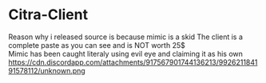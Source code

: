 # Citra-Client
Reason why i released source is because mimic is a skid
The client is a complete paste as you can see and is NOT worth 25$  
Mimic has been caught literaly using evil eye and claiming it as his own
https://cdn.discordapp.com/attachments/917567901744136213/992621184191578112/unknown.png